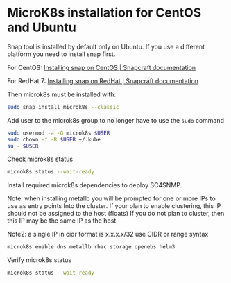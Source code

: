 # MicroK8s installation for CentOS and Ubuntu

Snap tool is installed by default only on Ubuntu. If you use a different platform you need to install snap first.

For CentOS:
[Installing snap on CentOS | Snapcraft documentation](https://snapcraft.io/docs/installing-snap-on-centos)

For RedHat 7:
[Installing snap on RedHat | Snapcraft documentation](https://snapcraft.io/docs/installing-snap-on-red-hat)


Then microk8s must be installed with:

```bash
sudo snap install microk8s --classic
```

Add user to the microk8s group to no longer have to use the `sudo` command
```bash
sudo usermod -a -G microk8s $USER
sudo chown -f -R $USER ~/.kube
su - $USER
```
Check microk8s status
```bash
microk8s status --wait-ready
```
Install required microk8s dependencies to deploy SC4SNMP.

Note: when installing metallb you will be prompted for one or more IPs to use as entry points
Into the cluster. If your plan to enable clustering, this IP should not be assigned to the host (floats)
If you do not plan to cluster, then this IP may be the same IP as the host

Note2: a single IP in cidr format is x.x.x.x/32 use CIDR or range syntax
```bash
microk8s enable dns metallb rbac storage openebs helm3
```
Verify microk8s status
```bash
microk8s status --wait-ready
```